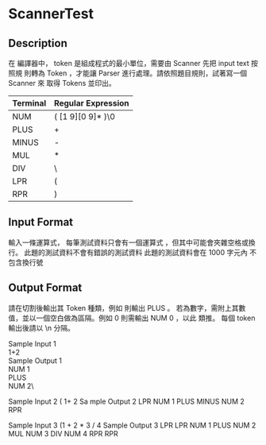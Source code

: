 # ScannerTest
## Description 
在 編譯器中， token 是組成程式的最小單位，需要由 Scanner 先把 input text 按照規
則轉為 Token ，才能讓 Parser 進行處理。請依照題目規則，試著寫一個 Scanner 來
取得 Tokens 並印出。

| Terminal | Regular Expression |
| -------- |:------------------ |
| NUM      | ( [1 9][0 9]* )\0  |
| PLUS     | \+                 |
| MINUS    | \-                 |
| MUL      | \*                 |
| DIV      | \\                 |
| LPR      | \(                 |
| RPR      | \)                 |

## Input Format 
輸入一條運算式， 每筆測試資料只會有一個運算式 ，但其中可能會夾雜空格或換行。
此題的測試資料不會有錯誤的測試資料
此題的測試資料會在 1000 字元內 不包含換行號
## Output Format 
請在切割後輸出其 Token 種類，例如 則輸出 PLUS 。
若為數字，需附上其數值，並以一個空白做為區隔。例如 0 則需輸出 NUM 0 ，以此
類推。
每個 token 輸出後請以 \n 分隔。

Sample Input 1\
1+2\
Sample Output 1\
NUM 1\
PLUS\
NUM 2\


Sample Input 2
( 1+
2
Sa mple Output 2
LPR
NUM 1
PLUS
MINUS
NUM 2
RPR


Sample Input 3
(1 +
2 * 3
/ 4
Sample Output 3
LPR
LPR
NUM 1
PLUS
NUM 2
MUL
NUM 3
DIV
NUM 4
RPR
RPR
